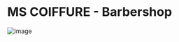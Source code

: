 # MS COIFFURE - Barbershop

![image](https://user-images.githubusercontent.com/69726409/192965323-e53a7297-ae41-4d97-b6dc-57ad6c777949.png)


